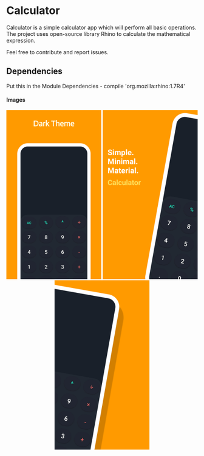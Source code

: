 # Calculator 

Calculator is a simple calculator app which will perform all basic operations. The project uses open-source library Rhino to calculate the mathematical expression.

Feel free to contribute and report issues.

## Dependencies

Put this in the Module Dependencies - compile 'org.mozilla:rhino:1.7R4'

#### Images

<p align="center">
   <img src="https://raw.githubusercontent.com/joyetgeorge/Calculator/master/img/project3.png" width="250">
   <img src="https://raw.githubusercontent.com/joyetgeorge/Calculator/master/img/project2.png" width="250">
   <img src="https://raw.githubusercontent.com/joyetgeorge/Calculator/master/img/project4.png" width="250">
</p>
